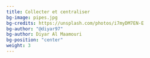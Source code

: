 ```yaml
---
title: Collecter et centraliser
bg-image: pipes.jpg
bg-credits: https://unsplash.com/photos/i7myDM7EN-E
bg-author: "@diyar97"
bg-author: Diyar Al Maamouri
bg-position: "center"
weight: 3
---
```


